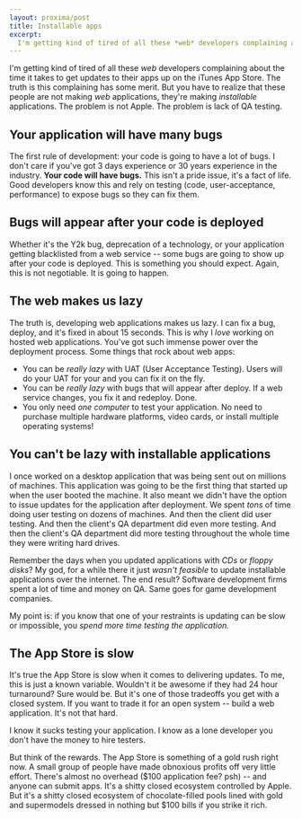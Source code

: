 ```yaml
---
layout: proxima/post
title: Installable apps
excerpt:
  I'm getting kind of tired of all these *web* developers complaining about the time it takes to get updates to their apps up on the iTunes App Store.  The truth is this complaining has some merit.  But you have to realize that these people are not making *web* applications, they're making *installable* applications.  The problem is not Apple. The problem is lack of QA testing.
---
```


I'm getting kind of tired of all these *web* developers complaining about the time it takes to get updates to their apps up on the iTunes App Store.  The truth is this complaining has some merit.  But you have to realize that these people are not making *web* applications, they're making *installable* applications.  The problem is not Apple. The problem is lack of QA testing.

## Your application will have many bugs

The first rule of development: your code is going to have a lot of bugs. I don't care if you've got 3 days experience or 30 years experience in the industry. **Your code will have bugs.** This isn't a pride issue, it's a fact of life. Good developers know this and rely on testing (code, user-acceptance, performance) to expose bugs so they can fix them.

## Bugs will appear after your code is deployed

Whether it's the Y2k bug, deprecation of a technology, or your application getting blacklisted from a web service -- some bugs are going to show up after your code is deployed.  This is something you should expect.  Again, this is not negotiable. It is going to happen.

## The web makes us lazy

The truth is, developing web applications makes us lazy.  I can fix a bug, deploy, and it's fixed in about 15 seconds.  This is why I *love* working on hosted web applications.  You've got such immense power over the deployment process.  Some things that rock about web apps:

* You can be *really lazy* with UAT (User Acceptance Testing).  Users will do your UAT for your and you can fix it on the fly.
* You can be *really lazy* with bugs that will appear after deploy.  If a web service changes, you fix it and redeploy. Done.
* You only need *one computer* to test your application.  No need to purchase multiple hardware platforms, video cards, or install multiple operating systems!

## You can't be lazy with installable applications

I once worked on a desktop application that was being sent out on millions of machines.  This application was going to be the first thing that started up when the user booted the machine.  It also meant we didn't have the option to issue updates for the application after deployment.  We spent *tons* of time doing user testing on dozens of machines.  And then the client did user testing.  And then the client's QA department did even more testing.  And then the client's QA department did more testing throughout the whole time they were writing hard drives.

Remember the days when you updated applications with *CDs* or *floppy disks*?  My god, for a while there it just *wasn't feasible* to update installable applications over the internet.  The end result? Software development firms spent a lot of time and money on QA.  Same goes for game development companies.

My point is: if you know that one of your restraints is updating can be slow or impossible, you *spend more time testing the application.*

## The App Store is slow

It's true the App Store is slow when it comes to delivering updates.  To me, this is just a known variable.  Wouldn't it be awesome if they had 24 hour turnaround? Sure would be.  But it's one of those tradeoffs you get with a closed system.  If you want to trade it for an open system -- build a web application.  It's not that hard.

I know it sucks testing your application.  I know as a lone developer you don't have the money to hire testers.

But think of the rewards.  The App Store is something of a gold rush right now.  A small group of people have made obnoxious profits off very little effort.  There's almost no overhead ($100 application fee? psh) -- and anyone can submit apps.  It's a shitty closed ecosystem controlled by Apple. But it's a shitty closed ecosystem of chocolate-filled pools lined with gold and supermodels dressed in nothing but $100 bills if you strike it rich.